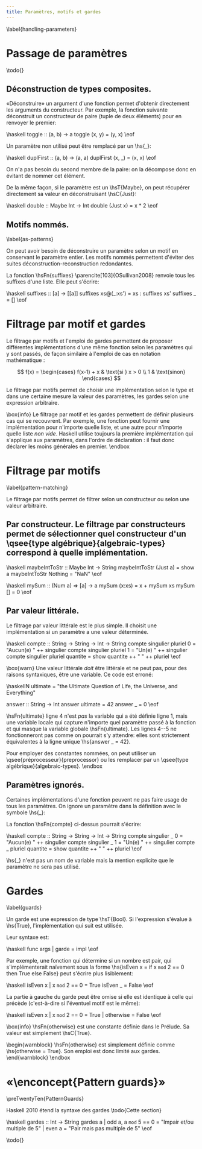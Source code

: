 ```yaml
---
title: Paramètres, motifs et gardes
---
```

\label{handling-parameters}

# Passage de paramètres

\todo{}

## Déconstruction de types composites.

«Déconstruire» un argument d'une fonction permet d'obtenir directement les arguments du constructeur. Par exemple, la fonction suivante déconstruit un constructeur de paire (tuple de deux éléments) pour en renvoyer le premier:

\haskell
toggle :: (a, b) -> a
toggle (x, y) = (y, x)
\eof

Un paramètre non utilisé peut être remplacé par un \hs{_}:

\haskell
duplFirst :: (a, b) -> (a, a)
duplFirst (x, _) = (x, x)
\eof

On n'a pas besoin du second membre de la paire: on la décompose donc en évitant de nommer cet élément.

De la même façon, si le paramètre est un \hsT{Maybe}, on peut récupérer directement sa valeur en déconstruisant \hsC{Just}:

\haskell
double :: Maybe Int -> Int
double (Just x) = x * 2
\eof

## Motifs nommés.
\label{as-patterns}

On peut avoir besoin de déconstruire un paramètre selon un motif en conservant le paramètre entier. Les motifs nommés permettent d'éviter des suites déconstruction-reconstruction redondantes.

La fonction \hsFn{suffixes} \parencite[103]{OSullivan2008} renvoie tous les suffixes d'une liste. Elle peut s'écrire:

\haskell
suffixes :: [a] -> [[a]]
suffixes xs@(_:xs') = xs : suffixes xs'
suffixes _ = []
\eof

# Filtrage par motif et gardes

Le filtrage par motifs et l'emploi de gardes permettent de proposer différentes implémentations d'une même fonction selon les paramètres qui y sont passés, de façon similaire à l'emploi de cas en notation mathématique :

$$
 f(x) =
  \begin{cases}
   f(x-1) + x & \text{si } x > 0 \\
   1          & \text{sinon}
  \end{cases}
$$

Le filtrage par motifs permet de choisir une implémentation selon le type et dans une certaine mesure la valeur des paramètres, les gardes selon une expression arbitraire.

\box{info}
Le filtrage par motif et les gardes permettent de définir plusieurs cas qui se recouvrent. Par exemple, une fonction peut fournir une implémentation pour n'importe quelle liste, et une autre pour n'importe quelle liste *non vide*. Haskell utilise toujours la première implémentation qui s'applique aux paramètres, dans l'ordre de déclaration : il faut donc déclarer les moins générales en premier.
\endbox

# Filtrage par motifs
\label{pattern-matching}

Le filtrage par motifs permet de filtrer selon un constructeur ou selon une valeur arbitraire.

## Par constructeur. Le filtrage par constructeurs permet de sélectionner quel constructeur d'un \qsee{type algébrique}{algebraic-types} correspond à quelle implémentation.

\haskell
maybeIntToStr :: Maybe Int -> String
maybeIntToStr (Just a) = show a
maybeIntToStr Nothing  = "NaN"
\eof

\haskell
mySum :: (Num a) => [a] -> a
mySum (x:xs) = x + mySum xs
mySum []     = 0
\eof

## Par valeur littérale.

Le filtrage par valeur littérale est le plus simple. Il choisit une implémentation si un paramètre a une valeur déterminée.

\haskell
compte :: String -> String -> Int -> String
compte singulier pluriel 0 = "Aucun(e) " ++ singulier
compte singulier pluriel 1 = "Un(e) " ++ singulier
compte singulier pluriel quantite = show quantite ++ " " ++  pluriel
\eof

\box{warn}
Une valeur littérale *doit* être littérale et ne peut pas, pour des raisons syntaxiques, être une variable. Ce code est erroné:

\haskellN
ultimate = "the Ultimate Question of Life, the Universe, and Everything"

answer :: String -> Int
answer ultimate = 42
answer _ = 0
\eof

\hsFn{ultimate} ligne 4 n'est *pas* la variable qui a été définie ligne 1, mais une variable locale qui capture n'importe quel paramètre passé à la fonction et qui masque la variable globale \hsFn{ultimate}. Les lignes 4--5 ne fonctionneront pas comme on pourrait s'y attendre: elles sont strictement équivalentes à la ligne unique \hs{answer _ = 42}.

Pour employer des constantes nommées, on peut utiliser un  \qsee{préprocesseur}{preprocessor} ou les remplacer par un \qsee{type algébrique}{algebraic-types}.
\endbox

## Paramètres ignorés.

Certaines implémentations d'une fonction peuvent ne pas faire usage de tous les paramètres. On ignore un paramètre dans la définition avec le symbole \hs{_}:

La fonction \hsFn{compte} ci-dessus pourrait s'écrire:

\haskell
compte :: String -> String -> Int -> String
compte singulier _ 0 = "Aucun(e) " ++ singulier
compte singulier _ 1 = "Un(e) " ++ singulier
compte _ pluriel quantite = show quantite ++ " " ++  pluriel
\eof

\hs{_} n'est pas un nom de variable mais la mention explicite que le paramètre ne sera pas utilisé.

# Gardes
\label{guards}

Un garde est une expression de type \hsT{Bool}. Si l'expression s'évalue à \hs{True}, l'implémentation qui suit est utilisée.

Leur syntaxe est:

\haskell
func args | garde = impl
\eof

Par exemple, une fonction qui détermine si un nombre est pair, qui s'implémenterait naïvement sous la forme \hs{isEven x = if x `mod` 2 == 0 then True else False} peut s'écrire plus lisiblement:

\haskell
isEven x | x `mod` 2 == 0 = True
isEven _ = False
\eof

La partie à gauche du garde peut être omise si elle est identique à celle qui précède (c'est-à-dire si l'éventuel motif est le même):

\haskell
isEven x | x `mod` 2 == 0 = True
         | otherwise = False
\eof

\box{info}
\hsFn{otherwise} est une constante définie dans le Prélude. Sa valeur est simplement \hsC{True}.

\begin{warnblock}
\hsFn{otherwise} est simplement définie comme \hs{otherwise = True}. Son emploi est donc limité aux gardes.
\end{warnblock}
\endbox

# «\enconcept{Pattern guards}»

\preTwentyTen{PatternGuards}

Haskell 2010 étend la syntaxe des gardes \todo{Cette section}

\haskell
gardes :: Int -> String
gardes a | odd a, a `mod` 5 == 0 = "Impair et/ou multiple de 5"
         | even a = "Pair mais pas multiple de 5"
\eof

\todo{}
